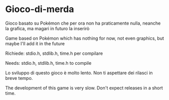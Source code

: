 # Gioco-di-merda
Gioco basato su Pokémon che per ora non ha praticamente nulla, neanche la grafica, ma magari in futuro la inserirò

Game based on Pokémon which has nothing for now, not even graphics, but maybe I'll add it in the future

Richiede: stdio.h, stdlib.h, time.h per compilare

Needs: stdio.h, stdlib.h, time.h to compile

Lo sviluppo di questo gioco è molto lento. Non ti aspettare dei rilasci in breve tempo.

The development of this game is very slow. Don't expect releases in a short time.
